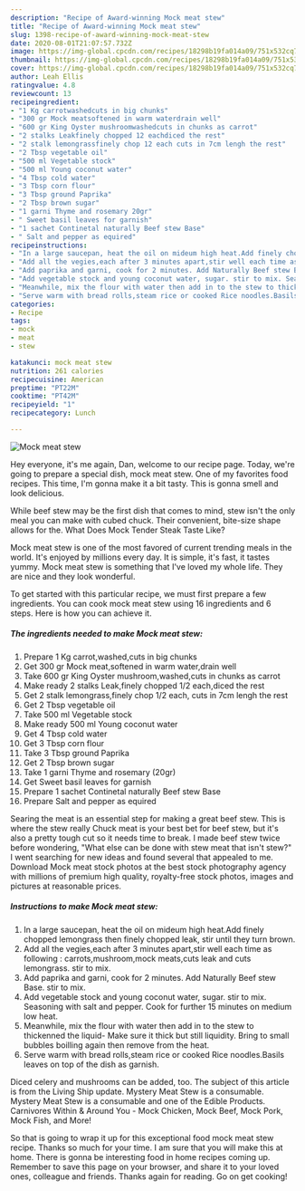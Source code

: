 ```yaml
---
description: "Recipe of Award-winning Mock meat stew"
title: "Recipe of Award-winning Mock meat stew"
slug: 1398-recipe-of-award-winning-mock-meat-stew
date: 2020-08-01T21:07:57.732Z
image: https://img-global.cpcdn.com/recipes/18298b19fa014a09/751x532cq70/mock-meat-stew-recipe-main-photo.jpg
thumbnail: https://img-global.cpcdn.com/recipes/18298b19fa014a09/751x532cq70/mock-meat-stew-recipe-main-photo.jpg
cover: https://img-global.cpcdn.com/recipes/18298b19fa014a09/751x532cq70/mock-meat-stew-recipe-main-photo.jpg
author: Leah Ellis
ratingvalue: 4.8
reviewcount: 13
recipeingredient:
- "1 Kg carrotwashedcuts in big chunks"
- "300 gr Mock meatsoftened in warm waterdrain well"
- "600 gr King Oyster mushroomwashedcuts in chunks as carrot"
- "2 stalks Leakfinely chopped 12 eachdiced the rest"
- "2 stalk lemongrassfinely chop 12 each cuts in 7cm lengh the rest"
- "2 Tbsp vegetable oil"
- "500 ml Vegetable stock"
- "500 ml Young coconut water"
- "4 Tbsp cold water"
- "3 Tbsp corn flour"
- "3 Tbsp ground Paprika"
- "2 Tbsp brown sugar"
- "1 garni Thyme and rosemary 20gr"
- " Sweet basil leaves for garnish"
- "1 sachet Continetal naturally Beef stew Base"
- " Salt and pepper as equired"
recipeinstructions:
- "In a large saucepan, heat the oil on mideum high heat.Add finely chopped lemongrass then finely chopped leak, stir until they turn brown."
- "Add all the vegies,each after 3 minutes apart,stir well each time as following : carrots,mushroom,mock meats,cuts leak and cuts lemongrass. stir to mix."
- "Add paprika and garni, cook for 2 minutes. Add Naturally Beef stew Base. stir to mix."
- "Add vegetable stock and young coconut water, sugar. stir to mix. Seasoning with salt and pepper. Cook for further 15 minutes on medium low heat."
- "Meanwhile, mix the flour with water then add in to the stew to thickenned the liquid- Make sure it thick but still liquidity. Bring to small bubbles boilling again then remove from the heat."
- "Serve warm with bread rolls,steam rice or cooked Rice noodles.Basils leaves on top of the dish as garnish."
categories:
- Recipe
tags:
- mock
- meat
- stew

katakunci: mock meat stew 
nutrition: 261 calories
recipecuisine: American
preptime: "PT22M"
cooktime: "PT42M"
recipeyield: "1"
recipecategory: Lunch

---
```



![Mock meat stew](https://img-global.cpcdn.com/recipes/18298b19fa014a09/751x532cq70/mock-meat-stew-recipe-main-photo.jpg)

Hey everyone, it's me again, Dan, welcome to our recipe page. Today, we're going to prepare a special dish, mock meat stew. One of my favorites food recipes. This time, I'm gonna make it a bit tasty. This is gonna smell and look delicious.

While beef stew may be the first dish that comes to mind, stew isn&#39;t the only meal you can make with cubed chuck. Their convenient, bite-size shape allows for the. What Does Mock Tender Steak Taste Like?

Mock meat stew is one of the most favored of current trending meals in the world. It's enjoyed by millions every day. It is simple, it's fast, it tastes yummy. Mock meat stew is something that I've loved my whole life. They are nice and they look wonderful.


To get started with this particular recipe, we must first prepare a few ingredients. You can cook mock meat stew using 16 ingredients and 6 steps. Here is how you can achieve it.

<!--inarticleads1-->

##### The ingredients needed to make Mock meat stew:

1. Prepare 1 Kg carrot,washed,cuts in big chunks
1. Get 300 gr Mock meat,softened in warm water,drain well
1. Take 600 gr King Oyster mushroom,washed,cuts in chunks as carrot
1. Make ready 2 stalks Leak,finely chopped 1/2 each,diced the rest
1. Get 2 stalk lemongrass,finely chop 1/2 each, cuts in 7cm lengh the rest
1. Get 2 Tbsp vegetable oil
1. Take 500 ml Vegetable stock
1. Make ready 500 ml Young coconut water
1. Get 4 Tbsp cold water
1. Get 3 Tbsp corn flour
1. Take 3 Tbsp ground Paprika
1. Get 2 Tbsp brown sugar
1. Take 1 garni Thyme and rosemary (20gr)
1. Get  Sweet basil leaves for garnish
1. Prepare 1 sachet Continetal naturally Beef stew Base
1. Prepare  Salt and pepper as equired


Searing the meat is an essential step for making a great beef stew. This is where the stew really Chuck meat is your best bet for beef stew, but it&#39;s also a pretty tough cut so it needs time to break. I made beef stew twice before wondering, &#34;What else can be done with stew meat that isn&#39;t stew?&#34; I went searching for new ideas and found several that appealed to me. Download Mock meat stock photos at the best stock photography agency with millions of premium high quality, royalty-free stock photos, images and pictures at reasonable prices. 

<!--inarticleads2-->

##### Instructions to make Mock meat stew:

1. In a large saucepan, heat the oil on mideum high heat.Add finely chopped lemongrass then finely chopped leak, stir until they turn brown.
1. Add all the vegies,each after 3 minutes apart,stir well each time as following : carrots,mushroom,mock meats,cuts leak and cuts lemongrass. stir to mix.
1. Add paprika and garni, cook for 2 minutes. Add Naturally Beef stew Base. stir to mix.
1. Add vegetable stock and young coconut water, sugar. stir to mix. Seasoning with salt and pepper. Cook for further 15 minutes on medium low heat.
1. Meanwhile, mix the flour with water then add in to the stew to thickenned the liquid- Make sure it thick but still liquidity. Bring to small bubbles boilling again then remove from the heat.
1. Serve warm with bread rolls,steam rice or cooked Rice noodles.Basils leaves on top of the dish as garnish.


Diced celery and mushrooms can be added, too. The subject of this article is from the Living Ship update. Mystery Meat Stew is a consumable. Mystery Meat Stew is a consumable and one of the Edible Products. Carnivores Within &amp; Around You - Mock Chicken, Mock Beef, Mock Pork, Mock Fish, and More! 

So that is going to wrap it up for this exceptional food mock meat stew recipe. Thanks so much for your time. I am sure that you will make this at home. There is gonna be interesting food in home recipes coming up. Remember to save this page on your browser, and share it to your loved ones, colleague and friends. Thanks again for reading. Go on get cooking!
